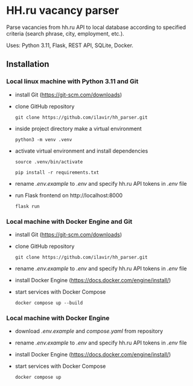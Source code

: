# HH.ru vacancy parser

Parse vacancies from hh.ru API to local database according to specified criteria (search phrase, city, employment, etc.).

Uses: Python 3.11, Flask, REST API, SQLite, Docker.

## Installation

### Local linux machine with Python 3.11 and Git

- install Git (https://git-scm.com/downloads)
- clone GitHub repository

  `git clone https://github.com/ilavir/hh_parser.git`
- inside project directory make a virtual environment

  `python3 -m venv .venv`
- activate virtual environment and install dependencies

  `source .venv/bin/activate`

  `pip install -r requirements.txt`
- rename *.env.example* to *.env* and specify hh.ru API tokens in *.env* file
- run Flask frontend on http://localhost:8000

  `flask run`

### Local machine with Docker Engine and Git

- install Git (https://git-scm.com/downloads)
- clone GitHub repository

  `git clone https://github.com/ilavir/hh_parser.git`
- rename *.env.example* to *.env* and specify hh.ru API tokens in *.env* file
- install Docker Engine (https://docs.docker.com/engine/install/)
- start services with Docker Compose

  `docker compose up --build`

### Local machine with Docker Engine

- download *.env.example* and *compose.yaml* from repository
- rename *.env.example* to *.env* and specify hh.ru API tokens in *.env* file
- install Docker Engine (https://docs.docker.com/engine/install/)
- start services with Docker Compose

  `docker compose up`